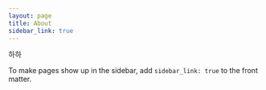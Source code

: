```yaml
---
layout: page
title: About
sidebar_link: true
---
```


<p class="message">
  하하
</p>

To make pages show up in the sidebar, add `sidebar_link: true` to the front
matter.